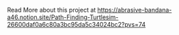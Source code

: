 Read More about this project at https://abrasive-bandana-a46.notion.site/Path-Finding-Turtlesim-26600daf0a6c80a3bc95da5c34024bc2?pvs=74 
